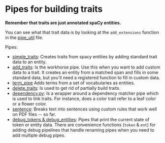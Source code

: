 # Pipes for building traits

**Remember that traits are just annotated spaCy entities.**

You can see what that trait data is by looking at the `add_extensions` function in the [pipe_util](./pipe_util.py) file.

Pipes:
- [simple_traits](simple_traits_pipe.py): Creates traits from spacy entities by adding standard trait data to an entity.
- [add_traits](./add_traits_pipe.py): Is the workhorse pipe. Use this when you want to add custom data to a trait. It creates an entity from a matched span and fills in some standard data, but you'll need a registered function to fill in custom data.
- [term_pipe](./term_pipe.py) Adds terms from a set of vocabularies as entities.
- [delete_traits](./delete_traits_pipe.py): Is used to get rid of partially build traits.
- [dependency.py](./dependency_pipe.py): Is a wrapper around a dependency matcher pipe which is used to link traits. For instance, does a color trait refer to a leaf color or a flower color.
- [sentence](./sentence_pipe.py): Breaks text into sentences using custom rules that work well on PDF files -- so far.
- [debug_tokens & debug_entities](./debug_pipes.py): Pipes that print the current state of token or entity data. There are convenience functions (`token` & `ent`) for adding debug pipelines that handle renaming pipes when you need to add multiple debug pipes.
